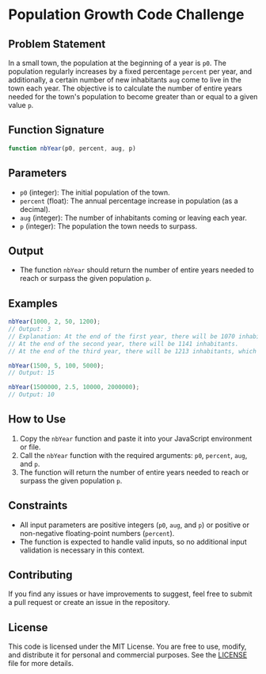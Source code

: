# Population Growth Code Challenge

## Problem Statement

In a small town, the population at the beginning of a year is `p0`. The population regularly increases by a fixed percentage `percent` per year, and additionally, a certain number of new inhabitants `aug` come to live in the town each year. The objective is to calculate the number of entire years needed for the town's population to become greater than or equal to a given value `p`.

## Function Signature

```javascript
function nbYear(p0, percent, aug, p)
```

## Parameters

- `p0` (integer): The initial population of the town.
- `percent` (float): The annual percentage increase in population (as a decimal).
- `aug` (integer): The number of inhabitants coming or leaving each year.
- `p` (integer): The population the town needs to surpass.

## Output

- The function `nbYear` should return the number of entire years needed to reach or surpass the given population `p`.

## Examples

```javascript
nbYear(1000, 2, 50, 1200);
// Output: 3
// Explanation: At the end of the first year, there will be 1070 inhabitants.
// At the end of the second year, there will be 1141 inhabitants.
// At the end of the third year, there will be 1213 inhabitants, which is greater than or equal to 1200.

nbYear(1500, 5, 100, 5000);
// Output: 15

nbYear(1500000, 2.5, 10000, 2000000);
// Output: 10
```

## How to Use

1. Copy the `nbYear` function and paste it into your JavaScript environment or file.
2. Call the `nbYear` function with the required arguments: `p0`, `percent`, `aug`, and `p`.
3. The function will return the number of entire years needed to reach or surpass the given population `p`.

## Constraints

- All input parameters are positive integers (`p0`, `aug`, and `p`) or positive or non-negative floating-point numbers (`percent`).
- The function is expected to handle valid inputs, so no additional input validation is necessary in this context.

## Contributing

If you find any issues or have improvements to suggest, feel free to submit a pull request or create an issue in the repository.

## License

This code is licensed under the MIT License. You are free to use, modify, and distribute it for personal and commercial purposes. See the [LICENSE](LICENSE) file for more details.


